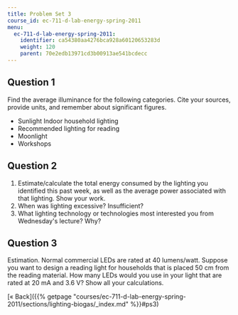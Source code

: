 ```yaml
---
title: Problem Set 3
course_id: ec-711-d-lab-energy-spring-2011
menu:
  ec-711-d-lab-energy-spring-2011:
    identifier: ca54380aa4276bca928a60120653283d
    weight: 120
    parent: 70e2edb13971cd3b00913ae541bcdecc
---
```

Question 1
----------

Find the average illuminance for the following categories. Cite your sources, provide units, and remember about significant figures.

*   Sunlight Indoor household lighting
*   Recommended lighting for reading
*   Moonlight
*   Workshops

Question 2
----------

1.  Estimate/calculate the total energy consumed by the lighting you identified this past week, as well as the average power associated with that lighting. Show your work.
2.  When was lighting excessive? Insufficient?
3.  What lighting technology or technologies most interested you from Wednesday's lecture? Why?

Question 3
----------

Estimation. Normal commercial LEDs are rated at 40 lumens/watt. Suppose you want to design a reading light for households that is placed 50 cm from the reading material. How many LEDs would you use in your light that are rated at 20 mA and 3.6 V? Show all your calculations.

[« Back]({{% getpage "courses/ec-711-d-lab-energy-spring-2011/sections/lighting-biogas/_index.md" %}}#ps3)